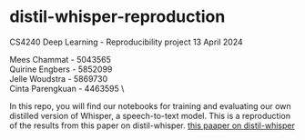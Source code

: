 # distil-whisper-reproduction
CS4240 Deep Learning - Reproducibility project
13 April 2024

Mees Chammat - 5043565 \
Quirine Engbers - 5852099 \
Jelle Woudstra - 5869730 \
Cinta Parengkuan - 4463595 \

In this repo, you will find our notebooks for training and evaluating our own distilled version of Whisper, a speech-to-text model.
This is a reproduction of the results from this paper on distil-whisper.
[this paaper on distil-whisper](https://arxiv.org/pdf/2311.00430.pdf)
